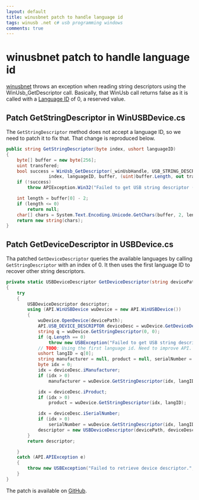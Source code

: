 ```yaml
---
layout: default
title: winusbnet patch to handle language id
tags: winusb .net c# usb programming windows
comments: true
---
```

# winusbnet patch to handle language id

[winusbnet](https://github.com/madwizard-thomas/winusbnet/) throws an exception when reading string descriptors using the WinUsb_GetDescriptor call. Basically, that WinUsb call returns false as it is called with a [Language ID](http://www.usb.org/developers/docs/USB_LANGIDs.pdf) of 0, a reserved value.

## Patch GetStringDescriptor in WinUSBDevice.cs

The `GetStringDescriptor` method does not accept a language ID, so we need to patch it to fix that. That change is reproduced below.

```c#
public string GetStringDescriptor(byte index, ushort languageID)
{
    byte[] buffer = new byte[256];
    uint transfered;
    bool success = WinUsb_GetDescriptor(_winUsbHandle, USB_STRING_DESCRIPTOR_TYPE,
                index, languageID, buffer, (uint)buffer.Length, out transfered);
    if (!success)
        throw APIException.Win32("Failed to get USB string descriptor ("  + index + ").");

    int length = buffer[0] - 2;
    if (length <= 0)
        return null;
    char[] chars = System.Text.Encoding.Unicode.GetChars(buffer, 2, length);
    return new string(chars);
}
```

## Patch GetDeviceDescriptor in USBDevice.cs

Tha patched `GetDeviceDescriptor` queries the available languages by calling `GetStringDescriptor` with an index of 0\. It then uses the first language ID to recover other string descriptors.

<!-- highlight lines 10,11,12,13,14,19,23,27 -->

```c#
private static USBDeviceDescriptor GetDeviceDescriptor(string devicePath)
{
    try
    {
        USBDeviceDescriptor descriptor;
        using (API.WinUSBDevice wuDevice = new API.WinUSBDevice())
        {
            wuDevice.OpenDevice(devicePath);
            API.USB_DEVICE_DESCRIPTOR deviceDesc = wuDevice.GetDeviceDescriptor();
            string q = wuDevice.GetStringDescriptor(0, 0);
            if (q.Length == 0)
                throw new USBException("Failed to get USB string descriptor (0).");
            // TODO: Using the first language id. Need to improve API.
            ushort langID = q[0];
            string manufacturer = null, product = null, serialNumber = null;
            byte idx = 0;
            idx = deviceDesc.iManufacturer;
            if (idx > 0)
                manufacturer = wuDevice.GetStringDescriptor(idx, langID);

            idx = deviceDesc.iProduct;
            if (idx > 0)
                product = wuDevice.GetStringDescriptor(idx, langID);

            idx = deviceDesc.iSerialNumber;
            if (idx > 0)
                serialNumber = wuDevice.GetStringDescriptor(idx, langID);
            descriptor = new USBDeviceDescriptor(devicePath, deviceDesc, manufacturer, product, serialNumber);
        }
        return descriptor;

    }
    catch (API.APIException e)
    {
        throw new USBException("Failed to retrieve device descriptor.", e);
    }
}
```

The patch is available on [GitHub](https://github.com/tewarid/winusbnet/commit/101a1dcc1c6f5a2899bd3530136f2b3b64ac7ae4).
